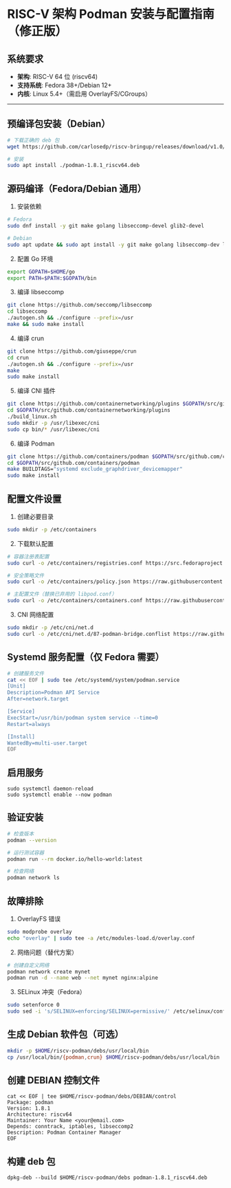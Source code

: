 # RISC-V 架构 Podman 安装与配置指南（修正版）

## 系统要求
- ​**架构**: RISC-V 64 位 (riscv64)
- ​**支持系统**: Fedora 38+/Debian 12+
- ​**内核**: Linux 5.4+（需启用 OverlayFS/CGroups）

---

## 预编译包安装（Debian）

```bash
# 下载正确的 deb 包
wget https://github.com/carlosedp/riscv-bringup/releases/download/v1.0/podman-1.8.1_riscv64.deb

# 安装
sudo apt install ./podman-1.8.1_riscv64.deb
```
## 源码编译（Fedora/Debian 通用）
1. 安装依赖
```bash
# Fedora
sudo dnf install -y git make golang libseccomp-devel glib2-devel

# Debian
sudo apt update && sudo apt install -y git make golang libseccomp-dev libglib2.0-dev
```
2. 配置 Go 环境
```bash
export GOPATH=$HOME/go
export PATH=$PATH:$GOPATH/bin
```
3. 编译 libseccomp
```bash
git clone https://github.com/seccomp/libseccomp
cd libseccomp
./autogen.sh && ./configure --prefix=/usr
make && sudo make install
```
4. 编译 crun
```bash
git clone https://github.com/giuseppe/crun
cd crun
./autogen.sh && ./configure --prefix=/usr
make
sudo make install
```
5. 编译 CNI 插件
```bash
git clone https://github.com/containernetworking/plugins $GOPATH/src/github.com/containernetworking/plugins
cd $GOPATH/src/github.com/containernetworking/plugins
./build_linux.sh
sudo mkdir -p /usr/libexec/cni
sudo cp bin/* /usr/libexec/cni
```
6. 编译 Podman
```bash
git clone https://github.com/containers/podman $GOPATH/src/github.com/containers/podman
cd $GOPATH/src/github.com/containers/podman
make BUILDTAGS="systemd exclude_graphdriver_devicemapper"
sudo make install
```
## 配置文件设置
1. 创建必要目录
```bash
sudo mkdir -p /etc/containers
```
2. 下载默认配置
```bash
# 容器注册表配置
sudo curl -o /etc/containers/registries.conf https://src.fedoraproject.org/rpms/registries.conf/raw/main/f/registries.conf

# 安全策略文件
sudo curl -o /etc/containers/policy.json https://raw.githubusercontent.com/containers/image/master/docs/containers-policy.json

# 主配置文件（替换已弃用的 libpod.conf）
sudo curl -o /etc/containers/containers.conf https://raw.githubusercontent.com/containers/common/main/docs/containers.conf
```
3. CNI 网络配置
```bash
sudo mkdir -p /etc/cni/net.d
sudo curl -o /etc/cni/net.d/87-podman-bridge.conflist https://raw.githubusercontent.com/containers/podman/main/cni/87-podman-bridge.conflist
```
## Systemd 服务配置（仅 Fedora 需要）
```bash
# 创建服务文件
cat << EOF | sudo tee /etc/systemd/system/podman.service
[Unit]
Description=Podman API Service
After=network.target

[Service]
ExecStart=/usr/bin/podman system service --time=0
Restart=always

[Install]
WantedBy=multi-user.target
EOF
```
## 启用服务
```
sudo systemctl daemon-reload
sudo systemctl enable --now podman
```
## 验证安装
```bash
# 检查版本
podman --version

# 运行测试容器
podman run --rm docker.io/hello-world:latest

# 检查网络
podman network ls
```
## 故障排除
1. OverlayFS 错误
```bash
sudo modprobe overlay
echo "overlay" | sudo tee -a /etc/modules-load.d/overlay.conf
```
2. 网络问题（替代方案）
```bash
# 创建自定义网络
podman network create mynet
podman run -d --name web --net mynet nginx:alpine
```
3. SELinux 冲突（Fedora）
```bash
sudo setenforce 0
sudo sed -i 's/SELINUX=enforcing/SELINUX=permissive/' /etc/selinux/config
```
## 生成 Debian 软件包（可选）
```bash
mkdir -p $HOME/riscv-podman/debs/usr/local/bin
cp /usr/local/bin/{podman,crun} $HOME/riscv-podman/debs/usr/local/bin
```
## 创建 DEBIAN 控制文件
```
cat << EOF | tee $HOME/riscv-podman/debs/DEBIAN/control
Package: podman
Version: 1.8.1
Architecture: riscv64
Maintainer: Your Name <your@email.com>
Depends: conntrack, iptables, libseccomp2
Description: Podman Container Manager
EOF
```
## 构建 deb 包
```
dpkg-deb --build $HOME/riscv-podman/debs podman-1.8.1_riscv64.deb
```
